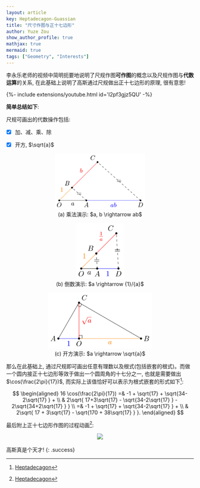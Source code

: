 ```yaml
---
layout: article
key: Heptadecagon-Guassian
title: "尺寸作图与正十七边形"
author: Yuze Zou
show_author_profile: true
mathjax: true
mermaid: true
tags: ["Geometry", "Interests"]
---
```



李永乐老师的视频中简明扼要地说明了尺规作图**可作图**的概念以及尺规作图与**代数运算**的关系, 在此基础上说明了高斯通过尺规做出正十七边形的原理, 很有意思!  

<!--more-->

<div>{%- include extensions/youtube.html id='I2pf3gjz5QU' -%}</div>

**简单总结如下**:  

尺规可画出的代数操作包括:  

- [x] 加、减、乘、除
- [x] 开方, $\sqrt{a}$


<div class="grid-container">
  <div class="grid grid--px-3">
    <div class="cell cell--4">
    	<div align="center">
    		<figure>
				<img src="/assets\images\posts\2019-09-30\mul.svg" height="150">
				<figcaption>(a) 乘法演示: $a, b \rightarrow ab$ </figcaption>
			</figure>
		</div>
    </div>
    <div class="cell cell--4">
    	<div align="center">
    		<figure>
				<img src="/assets\images\posts\2019-09-30\recip.svg" height="150">
				<figcaption>(b) 倒数演示: $a \rightarrow {1}/{a}$</figcaption>
			</figure>
		</div>
    </div>
    <div class="cell cell--4">
    	<div align="center">
    		<figure>
				<img src="/assets\images\posts\2019-09-30\sqrt.svg" height="150">
				<figcaption>(c) 开方演示: $a \rightarrow \sqrt{a}$</figcaption>
			</figure>
		</div>
    </div>
  </div>
</div>

那么在此基础上, 通过尺规即可画出任意有理数以及根式(包括嵌套的根式)。而做一个圆内接正十七边形等效于做出一个圆周角的十七分之一, 也就是需要做出$\cos(\frac{2\pi}{17})$, 而实际上该值恰好可以表示为根式嵌套的形式如下[^1]:  

$$
\begin{aligned}
16 \cos(\frac{2\pi}{17}) =& -1 + \sqrt{17} + \sqrt{34-2\sqrt{17} } + \\
& 2\sqrt{ 17+3\sqrt{17} - \sqrt{34-2\sqrt{17} } - 2\sqrt{34+2\sqrt{17} } } \\
=& -1 + \sqrt{17} + \sqrt{34-2\sqrt{17} } + \\
& 2\sqrt{ 17 + 3\sqrt{17} - \sqrt{170 + 38\sqrt{17} } }.
\end{aligned}
$$

最后附上正十七边形作图的过程动画[^1]:  

<div align="center">
	<img src="https://upload.wikimedia.org/wikipedia/commons/d/d1/Regular_Heptadecagon_Inscribed_in_a_Circle.gif">
</div>

高斯真是个天才!
{: .success}

[^1]: [Heptadecagon](https://en.wikipedia.org/wiki/Heptadecagon)
